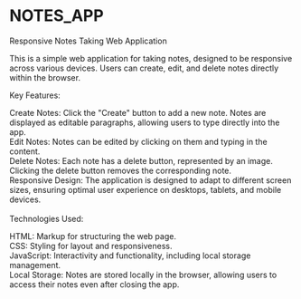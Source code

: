 # NOTES_APP

Responsive Notes Taking Web Application

This is a simple web application for taking notes, designed to be responsive across various devices. Users can create, edit, and delete notes directly within the browser.

Key Features:

Create Notes: Click the "Create" button to add a new note. Notes are displayed as editable paragraphs, allowing users to type directly into the app.<br>
Edit Notes: Notes can be edited by clicking on them and typing in the content.<br>
Delete Notes: Each note has a delete button, represented by an image. Clicking the delete button removes the corresponding note.<br>
Responsive Design: The application is designed to adapt to different screen sizes, ensuring optimal user experience on desktops, tablets, and mobile devices.<br><br>
Technologies Used:

HTML: Markup for structuring the web page.
<br>
CSS: Styling for layout and responsiveness.
<br>
JavaScript: Interactivity and functionality, including local storage management.
<br>
Local Storage: Notes are stored locally in the browser, allowing users to access their notes even after closing the app.
<br>

